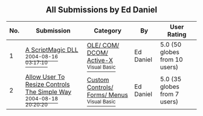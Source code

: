 ﻿<div align="center">

## All Submissions by Ed Daniel

</div>

No.  | Submission | Category | By   | User Rating
---- | ---------- | -------- | ---- | -----------
1 | [A ScriptMagic DLL<br /><sup>2004-08-16 03:17:10</sup>](https://github.com/Planet-Source-Code/ed-daniel-a-scriptmagic-dll__1-55570) | [OLE/ COM/ DCOM/ Active\-X<br /><sup>Visual Basic</sup>](../ByCategory/ole-com-dcom-active-x__1-29.md) | Ed Daniel | 5.0 (50 globes from 10 users)
2 | [Allow User To Resize Controls The Simple Way<br /><sup>2004-08-18 20:20:20</sup>](https://github.com/Planet-Source-Code/ed-daniel-allow-user-to-resize-controls-the-simple-way__1-55668) | [Custom Controls/ Forms/  Menus<br /><sup>Visual Basic</sup>](../ByCategory/custom-controls-forms-menus__1-4.md) | Ed Daniel | 5.0 (35 globes from 7 users)
